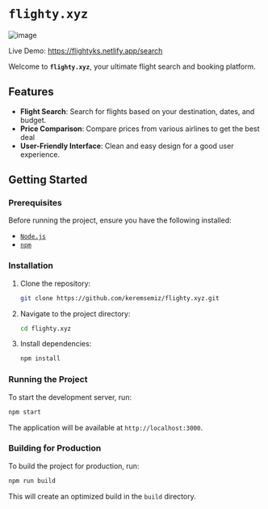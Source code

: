 # `flighty.xyz`

![image](https://github.com/user-attachments/assets/947a28d8-1f0c-4ce7-96ac-ed724b451851)


Live Demo: https://flightyks.netlify.app/search

Welcome to **`flighty.xyz`**, your ultimate flight search and booking platform. 

## Features

- **Flight Search**: Search for flights based on your destination, dates, and budget.
- **Price Comparison**: Compare prices from various airlines to get the best deal
- **User-Friendly Interface**: Clean and easy design for a good user experience.

## Getting Started

### Prerequisites

Before running the project, ensure you have the following installed:

- [`Node.js`](https://nodejs.org/en/)
- [`npm`](https://www.npmjs.com/)

### Installation

1. Clone the repository:
   ```bash
   git clone https://github.com/keremsemiz/flighty.xyz.git
   ```
2. Navigate to the project directory:
   ```bash
   cd flighty.xyz
   ```
3. Install dependencies:
   ```bash
   npm install
   ```

### Running the Project

To start the development server, run:

```bash
npm start
```

The application will be available at `http://localhost:3000`.

### Building for Production

To build the project for production, run:

```bash
npm run build
```

This will create an optimized build in the `build` directory.
